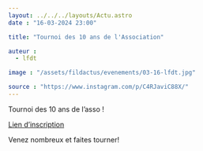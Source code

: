 ```yaml
---
layout: ../../../layouts/Actu.astro
date : "16-03-2024 23:00"

title: "Tournoi des 10 ans de l'Association"

auteur :
  - lfdt

image : "/assets/fildactus/evenements/03-16-lfdt.jpg"

source : "https://www.instagram.com/p/C4RJaviC88X/"
---
```


Tournoi des 10 ans de l’asso !

[Lien d’inscription](https://www.helloasso.com/associations/les-fous-des-tours/evenements/inscirption-au-tournoi-du-16-03)

Venez nombreux et faites tourner!